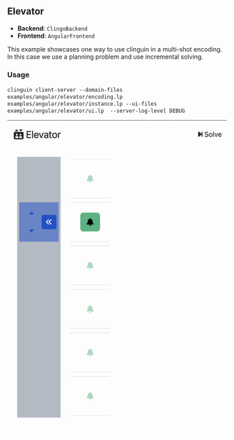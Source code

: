 ## Elevator

- **Backend**:   `ClingoBackend`
- **Frontend**:   `AngularFrontend`

This example showcases one way to use clinguin in a multi-shot encoding.
In this case we use a planning problem and use incremental solving.


### Usage

```
clinguin client-server --domain-files examples/angular/elevator/encoding.lp examples/angular/elevator/instance.lp --ui-files examples/angular/elevator/ui.lp  --server-log-level DEBUG
```

![](ui.gif)

<!-- ![](out1.png)
![](out2.png)
![](out3.png) -->

